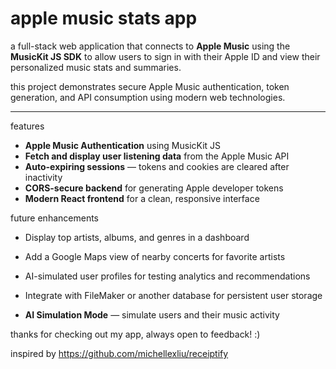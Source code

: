 # apple music stats app

a full-stack web application that connects to **Apple Music** using the **MusicKit JS SDK** to allow users to sign in with their Apple ID and view their personalized music stats and summaries.

this project demonstrates secure Apple Music authentication, token generation, and API consumption using modern web technologies.

---

features

-  **Apple Music Authentication** using MusicKit JS  
-  **Fetch and display user listening data** from the Apple Music API  
-  **Auto-expiring sessions** — tokens and cookies are cleared after inactivity  
-  **CORS-secure backend** for generating Apple developer tokens  
-  **Modern React frontend** for a clean, responsive interface  


future enhancements

 - Display top artists, albums, and genres in a dashboard

 - Add a Google Maps view of nearby concerts for favorite artists

 - AI-simulated user profiles for testing analytics and recommendations

 - Integrate with FileMaker or another database for persistent user storage
 - **AI Simulation Mode** — simulate users and their music activity  





thanks for checking out my app, always open to feedback! :)


inspired by https://github.com/michellexliu/receiptify





   
